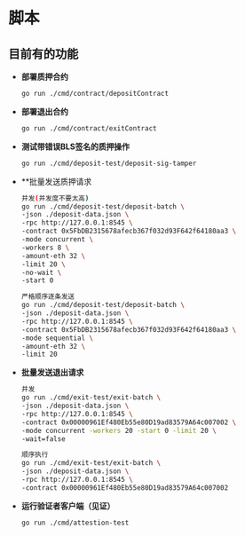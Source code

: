 # 脚本
## 目前有的功能
- **部署质押合约**
    ``` bash
    go run ./cmd/contract/depositContract
- **部署退出合约**
    ``` bash
    go run ./cmd/contract/exitContract
- **测试带错误BLS签名的质押操作**
    ```bash
    go run ./cmd/deposit-test/deposit-sig-tamper
- **批量发送质押请求
    ```bash
    并发(并发度不要太高)
    go run ./cmd/deposit-test/deposit-batch \
  -json ./deposit-data.json \
  -rpc http://127.0.0.1:8545 \
  -contract 0x5FbDB2315678afecb367f032d93F642f64180aa3 \
  -mode concurrent \
  -workers 8 \
  -amount-eth 32 \
  -limit 20 \
  -no-wait \
  -start 0

    严格顺序逐条发送
    go run ./cmd/deposit-test/deposit-batch \
  -json ./deposit-data.json \
  -rpc http://127.0.0.1:8545 \
  -contract 0x5FbDB2315678afecb367f032d93F642f64180aa3 \
  -mode sequential \
  -amount-eth 32 \
  -limit 20

- **批量发送退出请求**
    ```bash
  并发
  go run ./cmd/exit-test/exit-batch \
  -json ./deposit-data.json \
  -rpc http://127.0.0.1:8545 \
  -contract 0x00000961Ef480Eb55e80D19ad83579A64c007002 \
  -mode concurrent -workers 20 -start 0 -limit 20 \
  -wait=false
  
  顺序执行
  go run ./cmd/exit-test/exit-batch \
  -json ./deposit-data.json \
  -rpc http://127.0.0.1:8545 \
  -contract 0x00000961Ef480Eb55e80D19ad83579A64c007002
  
- **运行验证者客户端（见证）**
  ```bash
  go run ./cmd/attestion-test


